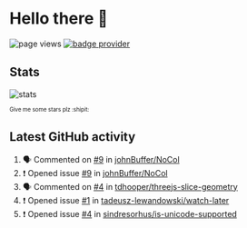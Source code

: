 # Hello there 👋

![page views](https://komarev.com/ghpvc/?username=konradlinkowski&color=brightgreen)
[![badge provider](https://anybadge.herokuapp.com/badge?label=create&message=your%20own%20badge)](https://github.com/KonradLinkowski/AnyBadge)

## Stats
![stats](https://github-readme-stats.vercel.app/api?username=KonradLinkowski&hide_title=true&show_icons=true&include_all_commits=true&count_private=true&disable_animations=true&theme=dark)

<sub><sub>Give me some stars plz :shipit:</sub></sub>

## Latest GitHub activity
<!--START_SECTION:activity-->
1. 🗣 Commented on [#9](https://github.com/johnBuffer/NoCol/issues/9) in [johnBuffer/NoCol](https://github.com/johnBuffer/NoCol)
2. ❗️ Opened issue [#9](https://github.com/johnBuffer/NoCol/issues/9) in [johnBuffer/NoCol](https://github.com/johnBuffer/NoCol)
3. 🗣 Commented on [#4](https://github.com/tdhooper/threejs-slice-geometry/issues/4) in [tdhooper/threejs-slice-geometry](https://github.com/tdhooper/threejs-slice-geometry)
4. ❗️ Opened issue [#1](https://github.com/tadeusz-lewandowski/watch-later/issues/1) in [tadeusz-lewandowski/watch-later](https://github.com/tadeusz-lewandowski/watch-later)
5. ❗️ Opened issue [#4](https://github.com/sindresorhus/is-unicode-supported/issues/4) in [sindresorhus/is-unicode-supported](https://github.com/sindresorhus/is-unicode-supported)
<!--END_SECTION:activity-->
